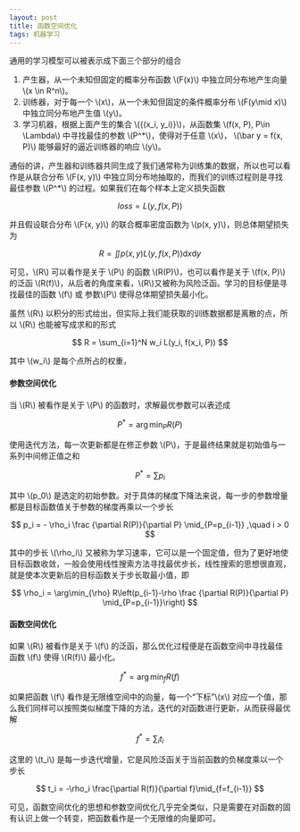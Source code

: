 ```yaml
---
layout: post
title: 函数空间优化
tags: 机器学习
---
```


通用的学习模型可以被表示成下面三个部分的组合

1) 产生器，从一个未知但固定的概率分布函数 \\(F(x)\\) 中独立同分布地产生向量 \\(x \in R^n\\)。
2) 训练器，对于每一个 \\(x\\)，从一个未知但固定的条件概率分布 \\(F(y\mid x)\\) 中独立同分布地产生值 \\(y\\)。
3) 学习机器，根据上面产生的集合 \\(\{(x_i, y_i)\}\\)，从函数集 \\(f(x, P), P\in \Lambda\\) 中寻找最佳的参数 \\(P^*\\)，使得对于任意 \\(x\\)， \\(\bar y = f(x, P)\\) 能够最好的逼近训练器的响应 \\(y\\)。

通俗的讲，产生器和训练器共同生成了我们通常称为训练集的数据，所以也可以看作是从联合分布 \\(F(x, y)\\) 中独立同分布地抽取的，而我们的训练过程则是寻找最佳参数 \\(P^*\\) 的过程。如果我们在每个样本上定义损失函数

$$loss = L(y, f(x, P))$$

并且假设联合分布 \\(F(x, y)\\) 的联合概率密度函数为 \\(p(x, y)\\)，则总体期望损失为

$$
    R = \iint p(x, y) L(y, f(x, P)) \mathrm{d} x\mathrm{d}y
    $$

可见，\\(R\\) 可以看作是关于 \\(P\\) 的函数 \\(R(P)\\)，也可以看作是关于 \\(f(x, P)\\) 的泛函 \\(R(f)\\)，从后者的角度来看，\\(R\\)又被称为风险泛函。学习的目标便是寻找最佳的函数 \\(f\\) 或 参数\\(P\\) 使得总体期望损失最小化。

虽然 \\(R\\) 以积分的形式给出，但实际上我们能获取的训练数据都是离散的点，所以 \\(R\\) 也能被写成求和的形式

$$
    R = \sum_{i=1}^N w_i L(y_i, f(x_i, P))
    $$

其中 \\(w_i\\) 是每个点所占的权重，

#### 参数空间优化

当 \\(R\\) 被看作是关于 \\(P\\) 的函数时，求解最优参数可以表述成 

$$
    P^* = \arg \min_P R(P)
    $$

使用迭代方法，每一次更新都是在修正参数 \\(P\\)，于是最终结果就是初始值与一系列中间修正值之和

$$
    P^* = \sum p_i
    $$

其中 \\(p_0\\) 是选定的初始参数。对于具体的梯度下降法来说，每一步的参数增量都是目标函数值关于参数的梯度再乘以一个步长

$$
    p_i = - \rho_i \frac {\partial R(P)}{\partial P} \mid_{P=p_{i-1}} ,\quad i > 0
    $$

其中的步长 \\(\rho_i\\) 又被称为学习速率，它可以是一个固定值，但为了更好地使目标函数收敛，一般会使用线性搜索方法寻找最优步长，线性搜索的思想很直观，就是使本次更新后的目标函数关于步长取最小值，即

$$
    \rho_i = \arg\min_{\rho} R\left(p_{i-1}-\rho \frac {\partial R(P)}{\partial P} \mid_{P=p_{i-1}}\right) 
    $$

#### 函数空间优化

如果 \\(R\\) 被看作是关于 \\(f\\) 的泛函，那么优化过程便是在函数空间中寻找最佳函数 \\(f\\) 使得 \\(R(f)\\) 最小化。

$$
    f^* = \arg\min_{f} R(f)
    $$

如果把函数 \\(f\\) 看作是无限维空间中的向量，每一个“下标”\\(x\\) 对应一个值，那么我们同样可以按照类似梯度下降的方法，迭代的对函数进行更新，从而获得最优解 

$$
    f^* = \sum_{i} t_i
    $$

这里的 \\(t_i\\) 是每一步迭代增量，它是风险泛函关于当前函数的负梯度乘以一个步长

$$
    t_i = -\rho_i \frac{\partial R(f)}{\partial f}\mid_{f=f_{i-1}}
    $$

可见，函数空间优化的思想和参数空间优化几乎完全类似，只是需要在对函数的固有认识上做一个转变，把函数看作是一个无限维的向量即可。